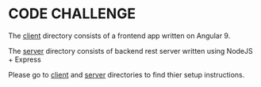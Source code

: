 # CODE CHALLENGE


The [client](https://github.com/kumarerubandi/code_challenge_1/tree/master/client) directory consists of a frontend app written on Angular 9. 


The [server](https://github.com/kumarerubandi/code_challenge_1/tree/master/server) directory consists of backend rest server written using NodeJS + Express

Please go to [client](https://github.com/kumarerubandi/code_challenge_1/tree/master/client) and [server](https://github.com/kumarerubandi/code_challenge_1/tree/master/server) directories to find thier setup instructions. 
